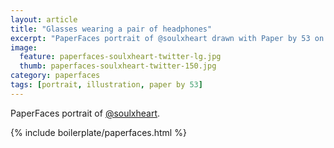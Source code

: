 ```yaml
---
layout: article
title: "Glasses wearing a pair of headphones"
excerpt: "PaperFaces portrait of @soulxheart drawn with Paper by 53 on an iPad."
image: 
  feature: paperfaces-soulxheart-twitter-lg.jpg
  thumb: paperfaces-soulxheart-twitter-150.jpg
category: paperfaces
tags: [portrait, illustration, paper by 53]
---
```


PaperFaces portrait of [@soulxheart](http://twitter.com/soulxheart).

{% include boilerplate/paperfaces.html %}